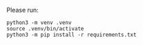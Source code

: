 Please run:
```
python3 -m venv .venv
source .venv/bin/activate
python3 -m pip install -r requirements.txt
```
